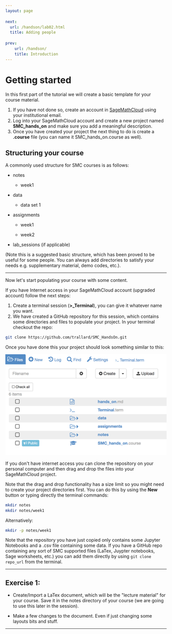 ```yaml
---
layout: page

next:
  url: /handson/lab02.html
  title: Adding people

prev:
    url: /handson/
    title: Introduction
---
```

# Getting started
In this first part of the tutorial we will create a basic template for your course material.

1. If you have not done so, create an account in [SageMathCloud](https://cloud.sagemath.com/) using your institutional email.
2. Log into your SageMathCloud account and create a new project named **SMC_hands_on** and make sure you add a meaningful description.
3. Once you have created your project the next thing to do is create a **.course** file (you can name it SMC_hands_on.course as well).

## Structuring your course
A commonly used structure for SMC courses is as follows:

  - notes

    - week1

  - data

    - data set 1

  - assignments

    - week1

    - week2

  - lab_sessions (if applicable)

(Note this is a suggested basic structure, which has been proved to be useful for some people. You can always add directories to satisfy your needs e.g. supplementary material, demo codes, etc.).

---

Now let's start populating your course with some content.

If you have Internet access in your SageMathCloud account (upgraded account) follow the next steps:

1. Create a terminal session (**>_Terminal**), you can give it whatever name you want.
2. We have created a GitHub repository for this session, which contains some directories and files to populate your project. In your terminal checkout the repo:

```bash
git clone https://github.com/trallard/SMC_HandsOn.git
```

Once you have done this your project should look something similar to this:

![after image](./assets/files.png)

If you don't have internet access you can clone the repository on your personal computer and then drag and drop the files into your SageMathCloud project.

Note that the drag and drop functionality has a size limit so you might need to create your project directories first. You can do this by using the **New** button or typing directly the terminal commands:

```bash
mkdir notes
mkdir notes/week1
```
Alternatively:

```bash
mkdir -p notes/week1
```
Note that the repository you have just copied only contains some Jupyter Notebooks and a .csv file containing some data. If you have a GitHub repo containing any sort of SMC supported files (LaTex, Juypter notebooks, Sage worksheets, etc.) you can add them directly by using `git clone repo_url` from the terminal.

---

## Exercise 1:
* Create/Import a LaTex document, which will be the "lecture material" for your course. Save it in the notes directory of your course (we are going to use this later in the session).

* Make a few changes to the document. Even if just changing some layouts bits and stuff.

---
